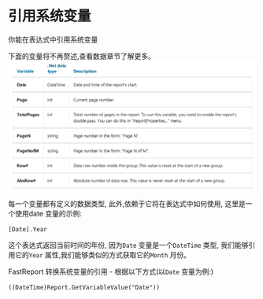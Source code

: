 # 引用系统变量

你能在表达式中引用系统变量

下面的变量将不再赘述,查看数据章节了解更多。
![img_3.png](img_3.png)


每一个变量都有定义的数据类型, 此外,依赖于它将在表达式中如何使用, 这里是一个使用date 变量的示例:
```text
[Date].Year
```

这个表达式返回当前时间的年份, 因为`Date` 变量是一个`DateTime` 类型,  我们能够引用它的`Year` 属性,我们能够类似的方式获取它的`Month` 月份。

FastReport 转换系统变量的引用  - 根据以下方式(以`Date` 变量为例:)
```text
((DateTime)Report.GetVariableValue("Date"))
```